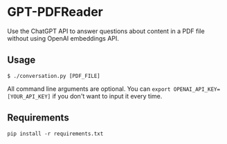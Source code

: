 # GPT-PDFReader

Use the ChatGPT API to answer questions about content in a PDF file without using OpenAI embeddings API.

## Usage

```console
$ ./conversation.py [PDF_FILE]
```

All command line arguments are optional. You can `export OPENAI_API_KEY=[YOUR_API_KEY]` if you don't want to input it every time.

## Requirements

```console
pip install -r requirements.txt
```
